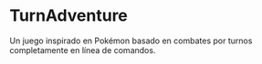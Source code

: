 # TurnAdventure

Un juego inspirado en Pokémon basado en combates por turnos completamente en línea de comandos.
